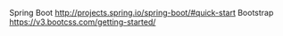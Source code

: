Spring Boot 	http://projects.spring.io/spring-boot/#quick-start
Bootstrap   	https://v3.bootcss.com/getting-started/